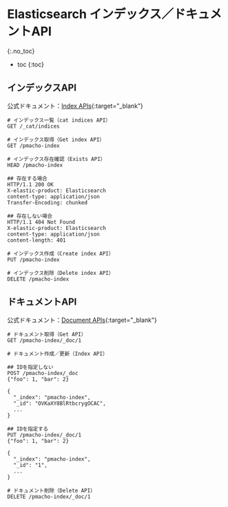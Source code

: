 # Elasticsearch インデックス／ドキュメントAPI
{:.no_toc}

* toc
{:toc}

## インデックスAPI
公式ドキュメント：[Index APIs](https://www.elastic.co/guide/en/elasticsearch/reference/current/indices.html){:target="_blank"}

```
# インデックス一覧（cat indices API）
GET /_cat/indices

# インデックス取得（Get index API）
GET /pmacho-index

# インデックス存在確認（Exists API）
HEAD /pmacho-index

## 存在する場合
HTTP/1.1 200 OK
X-elastic-product: Elasticsearch
content-type: application/json
Transfer-Encoding: chunked

## 存在しない場合
HTTP/1.1 404 Not Found
X-elastic-product: Elasticsearch
content-type: application/json
content-length: 401

# インデックス作成（Create index API）
PUT /pmacho-index

# インデックス削除（Delete index API）
DELETE /pmacho-index
```

## ドキュメントAPI
公式ドキュメント：[Document APIs](https://www.elastic.co/guide/en/elasticsearch/reference/current/docs.html){:target="_blank"}

```
# ドキュメント取得（Get API）
GET /pmacho-index/_doc/1

# ドキュメント作成／更新（Index API）

## IDを指定しない
POST /pmacho-index/_doc
{"foo": 1, "bar": 2}

{
  "_index": "pmacho-index",
  "_id": "OVKaXY8BlRtbcrygOCAC",
  ...
}

## IDを指定する
PUT /pmacho-index/_doc/1
{"foo": 1, "bar": 2}

{
  "_index": "pmacho-index",
  "_id": "1",
  ...
}

# ドキュメント削除（Delete API）
DELETE /pmacho-index/_doc/1
```
